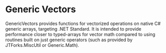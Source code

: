 Generic Vectors
===================

GenericVectors provides functions for vectorized operations on native C# generic arrays, targeting .NET Standard. It is intended
to provide performance closer to typed-arrays for vector math compared to using routines built on just generic operators (such as provided by 
JTForks.MiscUtil or Generic.Math).

